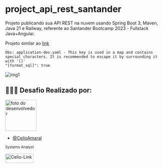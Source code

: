 # project_api_rest_santander

Projeto publicando sua API REST na nuvem usando Spring Boot 3, Maven, Java 21 e Railway, referente ao Santander Bootcamp 2023 - Fullstack Java+Angular.

Projeto similar ao [link](https://github.com/CelioAmaral/santander-dev-week-2023-api)

```
Obs: application-dev.yaml - This key is used in a map and contains special characters. It is recommended to escape it by surrounding it with '[]'
"[format_sql]": true
```

![img1]()

## 👨🏽‍💻 Desafio Realizado por:

<img src="https://avatars.githubusercontent.com/u/85323953?v=4" width="100px;" alt="foto do desenvolvedor"/>

- [@CelioAmaral](https://github.com/CelioAmaral)

<sup>Systems Analyst</sup>
</br>

<div>
  <a href="https://www.linkedin.com/in/celioamaral20" target="_blank"><img align="center" alt="Celio-Link" height="30" width="90" src="https://img.shields.io/badge/-LinkedIn-%230077B5?style=flat&logo=linkedin&logoColor=white" target="_blank"></a> 
</div>
